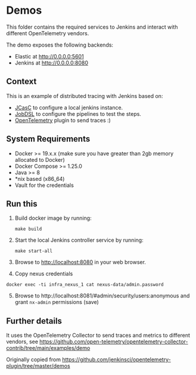 # Demos

This folder contains the required services to Jenkins and interact with different OpenTelemetry vendors.

The demo exposes the following backends:

- Elastic at http://0.0.0.0:5601
- Jenkins at http://0.0.0.0:8080

## Context

This is an example of distributed tracing with Jenkins based on:

- [JCasC](https://jenkins.io/projects/jcasc/) to configure a local jenkins instance.
- [JobDSL](https://github.com/jenkinsci/job-dsl-plugin/wiki) to configure the pipelines to test the steps.
- [OpenTelemetry](https://github.com/jenkinsci/job-dsl-plugin/wiki) plugin to send traces :)

## System Requirements

- Docker >= 19.x.x (make sure you have greater than 2gb memory allocated to Docker)
- Docker Compose >= 1.25.0
- Java >= 8
- *nix based (x86_64)
- Vault for the credentials

## Run this

1. Build docker image by running:

   ```
   make build
   ```

2. Start the local Jenkins controller service by running:

   ```
   make start-all
   ```

3. Browse to <http://localhost:8080> in your web browser.

4. Copy nexus credentials

  ```
  docker exec -ti infra_nexus_1 cat nexus-data/admin.password
  ```

5. Browse to http://localhost:8081/#admin/security/users:anonymous and grant `nx-admin` permissions (save)


## Further details

It uses the OpenTelemetry Collector to send traces and metrics to different vendors, see https://github.com/open-telemetry/opentelemetry-collector-contrib/tree/main/examples/demo

Originally copied from https://github.com/jenkinsci/opentelemetry-plugin/tree/master/demos
